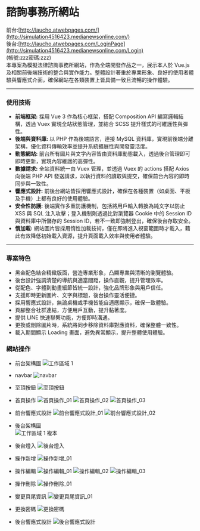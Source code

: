 # 諮詢事務所網站

前台:[http://laucho.atwebpages.com/](http://simulation4516423.medianewsonline.com/)
<br>
後台:[http://laucho.atwebpages.com/LoginPage](http://simulation4516423.medianewsonline.com/Login)
<br>
(帳號:zzz密碼:zzz)
<br>
本專案為模擬法律諮詢事務所網站，作為全端開發作品之一，展示本人於 Vue.js 及相關前後端技術的整合與實作能力。整體設計著重於專業形象、良好的使用者體驗與響應式介面，確保網站在各類裝置上皆具備一致且流暢的操作體驗。
<hr>

### 使用技術
- **前端框架:**  採用 Vue 3 作為核心框架，搭配 Composition API 編寫邏輯結構，透過 Vuex 實現全站狀態管理，並結合 SCSS 提升樣式的可維護性與彈性。
- **後端與資料庫:** 以 PHP 作為後端語言，連接 MySQL 資料庫，實現前後端分離架構，優化資料傳輸效率並提升系統擴展性與開發靈活度。
- **動態網站:** 前台所有圖片與文字內容皆由資料庫動態載入，透過後台管理即可即時更新，實現內容維護的高彈性。
- **數據請求:** 全站資料統一由 Vuex 管理，並透過 Vuex 的 actions 搭配 Axios 向後端 PHP API 發送請求，以執行資料的讀取與提交，確保前台內容的即時同步與一致性。
- **響應式設計:** 前後台網站皆採用響應式設計，確保在各種裝置（如桌面、平板及手機）上都有良好的使用體驗。
- **安全性防護:** 後端實作多重防護機制，包括將用戶輸入轉換為純文字以防止 XSS 與 SQL 注入攻擊；登入機制則透過比對瀏覽器 Cookie 中的 Session ID 與資料庫中所儲存的 Session ID，若不一致即強制登出，確保後台存取安全。
- **惰加載:** 網站圖片皆採用惰性加載技術，僅在即將進入視窗範圍時才載入，藉此有效降低初始載入資源，提升頁面載入效率與使用者體驗。
<hr>

### 專案特色
- 黑金配色結合精緻版面，營造專業形象，凸顯專業與清晰的瀏覽體驗。
- 後台設計強調清楚的導航與適當間距，操作直觀，提升管理效率。
- 從配色、字體到動畫細節皆統一設計，強化品牌形象與用戶信任。
- 支援即時更新圖片、文字與標題，後台操作靈活便捷。
- 採用響應式設計，無論桌機或手機皆能自適應顯示，確保一致體驗。
- 頁腳整合社群連結，方便用戶互動，提升黏著度。
- 提供 LINE 快速聯繫功能，方便即時溝通。
- 更換或刪除圖片時，系統將同步移除資料庫對應資料，確保整體一致性。
- 載入期間顯示 Loading 畫面，避免異常顯示，提升整體使用體驗。

### 網站操作
- 前台架構圖
![工作區域 1](https://github.com/user-attachments/assets/6a8b5fa1-f9c1-45f6-8e36-04a4ee78799a)
- navbar
![navbar ](https://github.com/user-attachments/assets/ce232cba-eb31-43a5-b812-ea44aae2698b)
- 至頂按鈕
![至頂按鈕](https://github.com/user-attachments/assets/3da2b942-9874-4778-b9c0-f2de30fadfe2)
- 首頁操作
![首頁操作_01](https://github.com/user-attachments/assets/b151bb64-10be-4d61-a7e5-e0a46bb524f2)
![首頁操作_02](https://github.com/user-attachments/assets/9c54e1a3-d33a-4190-addc-75fca7289eb4)
![首頁操作_03](https://github.com/user-attachments/assets/87a34fc3-953a-41ed-b09d-c50853802986)
- 前台響應式設計
![前台響應式設計_01](https://github.com/user-attachments/assets/bb608d31-0671-4992-824b-db76d91b3c7a)
![前台響應式設計_02](https://github.com/user-attachments/assets/b973baa1-fa1b-4069-978c-1a0a8d6d9f88)

- 後台架構圖  
![工作區域 1 複本](https://github.com/user-attachments/assets/3b25fdb3-c540-4462-8209-14ff53fcbbb9)
- 後台燈入
![後台燈入](https://github.com/user-attachments/assets/d4045718-4433-4dd9-a652-189e1113882b)
- 操作新增
![操作新增_01](https://github.com/user-attachments/assets/477cec28-9350-41b9-a9af-051147393d07)
- 操作編輯
![操作編輯_01](https://github.com/user-attachments/assets/db9898b4-885c-4c01-bf13-bd4dc8f3b9e6)
![操作編輯_02](https://github.com/user-attachments/assets/13e49015-026b-4cd0-a0b8-515e3efbc1a4)
![操作編輯_03](https://github.com/user-attachments/assets/f8063f23-f59b-4edc-a0a5-9021429d9cad)
- 操作刪除
![操作刪除_01](https://github.com/user-attachments/assets/950adcf0-8dcc-474f-a544-eb7cdea7b2c4)
- 變更頁尾資訊
![變更頁尾資訊_01](https://github.com/user-attachments/assets/29469e5a-e098-479a-a8fb-0ab1dd7a32d3)
- 更換密碼
![更換密碼](https://github.com/user-attachments/assets/5e0a1206-a045-4478-9040-588ed4e099f5)
- 後台響應式設計
![後台響應式設計](https://github.com/user-attachments/assets/24bac9e0-d48e-4f7c-98a1-fa9ffaa57b66)
